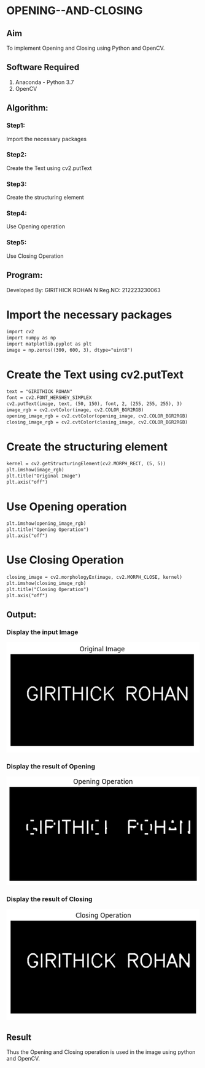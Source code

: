# OPENING--AND-CLOSING
## Aim
To implement Opening and Closing using Python and OpenCV.

## Software Required
1. Anaconda - Python 3.7
2. OpenCV
## Algorithm:
### Step1:
Import the necessary packages
### Step2:
Create the Text using cv2.putText
### Step3:
Create the structuring element
### Step4:
Use Opening operation
### Step5:
Use Closing Operation
 
## Program:
Developed By: GIRITHICK ROHAN N
Reg.NO: 212223230063

# Import the necessary packages
``` 
import cv2
import numpy as np
import matplotlib.pyplot as plt
image = np.zeros((300, 600, 3), dtype="uint8")
```
# Create the Text using cv2.putText
```
text = "GIRITHICK ROHAN"
font = cv2.FONT_HERSHEY_SIMPLEX
cv2.putText(image, text, (50, 150), font, 2, (255, 255, 255), 3)
image_rgb = cv2.cvtColor(image, cv2.COLOR_BGR2RGB)
opening_image_rgb = cv2.cvtColor(opening_image, cv2.COLOR_BGR2RGB)
closing_image_rgb = cv2.cvtColor(closing_image, cv2.COLOR_BGR2RGB)
```
# Create the structuring element
```
kernel = cv2.getStructuringElement(cv2.MORPH_RECT, (5, 5))
plt.imshow(image_rgb)
plt.title("Original Image")
plt.axis("off")
```
# Use Opening operation
```
plt.imshow(opening_image_rgb)
plt.title("Opening Operation")
plt.axis("off")
```
# Use Closing Operation
```
closing_image = cv2.morphologyEx(image, cv2.MORPH_CLOSE, kernel)
plt.imshow(closing_image_rgb)
plt.title("Closing Operation")
plt.axis("off")
```
## Output:

### Display the input Image

![img](https://raw.githubusercontent.com/Girithickrohan/OPENING--AND-CLOSING/refs/heads/main/1.png)

### Display the result of Opening

![img](https://raw.githubusercontent.com/Girithickrohan/OPENING--AND-CLOSING/refs/heads/main/2.png)

### Display the result of Closing

![img](https://raw.githubusercontent.com/Girithickrohan/OPENING--AND-CLOSING/refs/heads/main/3.png)

## Result
Thus the Opening and Closing operation is used in the image using python and OpenCV.
